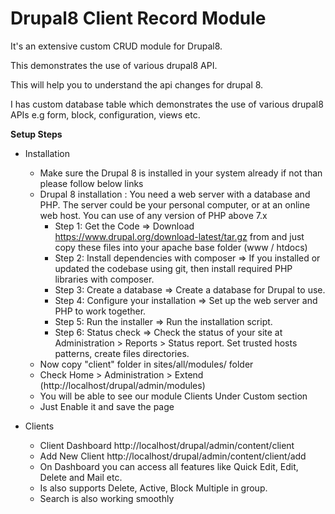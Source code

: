 # Drupal8 Client Record Module

It's an extensive custom CRUD module for Drupal8. 

This demonstrates the use of various drupal8 API. 

This will help you to understand the api changes for drupal 8.

I has custom database table which demonstrates the use of various drupal8 APIs e.g form, block, configuration, views etc.


**Setup Steps**

* Installation 
    * Make sure the Drupal 8 is installed in your system already if not than please follow below links
    * Drupal 8 installation :  You need a web server with a database and PHP. The server could be your personal computer, or at an online web host. You can use of any version of PHP above 7.x
        * Step 1: Get the Code => Download https://www.drupal.org/download-latest/tar.gz from and just copy these files into your apache base folder (www / htdocs)
        * Step 2: Install dependencies with composer => If you installed or updated the codebase using git, then install required PHP libraries with composer.
        * Step 3: Create a database => Create a database for Drupal to use.
        * Step 4: Configure your installation => Set up the web server and PHP to work together.
        * Step 5: Run the installer => Run the installation script.
        * Step 6: Status check => Check the status of your site at Administration > Reports > Status report. Set trusted hosts patterns, create files directories.
    * Now copy "client" folder in sites/all/modules/ folder
    * Check Home > Administration > Extend (http://localhost/drupal/admin/modules)
    * You will be able to see our module Clients Under Custom section 
    * Just Enable it and save the page
    
    
* Clients
    * Client Dashboard http://localhost/drupal/admin/content/client
    * Add New Client http://localhost/drupal/admin/content/client/add
    * On Dashboard you can access all features like Quick Edit, Edit, Delete and Mail etc.
    * Is also supports Delete, Active, Block Multiple in group.
    * Search is also working smoothly
    
    
     